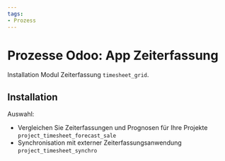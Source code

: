 ```yaml
---
tags:
- Prozess
---
```

# Prozesse Odoo: App Zeiterfassung
Installation Modul Zeiterfassung `timesheet_grid`.

## Installation

Auswahl:
* Vergleichen Sie Zeiterfassungen und Prognosen für Ihre Projekte `project_timesheet_forecast_sale`
* Synchronisation mit externer Zeiterfassungsanwendung `project_timesheet_synchro`
